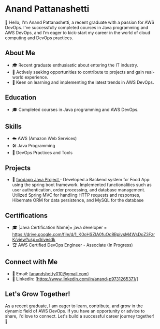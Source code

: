 # Anand Pattanashetti

👋 Hello, I'm Anand Pattanashetti, a recent graduate with a passion for AWS DevOps. I've successfully completed courses in Java programming and AWS DevOps, and I'm eager to kick-start my career in the world of cloud computing and DevOps practices.

## About Me

- 🎓 Recent graduate enthusiastic about entering the IT industry.
- 💼 Actively seeking opportunities to contribute to projects and gain real-world experience.
- 🚀 Keen on learning and implementing the latest trends in AWS DevOps.

## Education

- 🎓 Completed courses in Java programming and AWS DevOps.

## Skills

- ☁️ AWS (Amazon Web Services)
- 🛠 Java Programming
- 🤖 DevOps Practices and Tools

## Projects

- 🚀 [foodapp Java Project ](#) - Developed a Backend system for Food App using the spring boot framework. Implemented functionalities
                                   such as user authentication, order processing, and database management. Utilized Spring MVC for handling
                                   HTTP requests and responses, Hibernate ORM for data persistence, and MySQL for the database
## Certifications

- 🎓 [Java Certification Name]=  java developer = https://drive.google.com/file/d/1_K0oHSZlA0fuOc8BpivsM4WsDoZ3FzrK/view?usp=drivesdk
- 🏆 AWS Certified DevOps Engineer - Associate (In Progress)

## Connect with Me

- 📧 Email: [anandshetty010@gmail.com)
- 💼 LinkedIn: [https://www.linkedin.com/in/anand-p9731265371/]

## Let's Grow Together!

As a recent graduate, I am eager to learn, contribute, and grow in the dynamic field of AWS DevOps. If you have an opportunity or advice to share, I'd love to connect. Let's build a successful career journey together! 🚀
